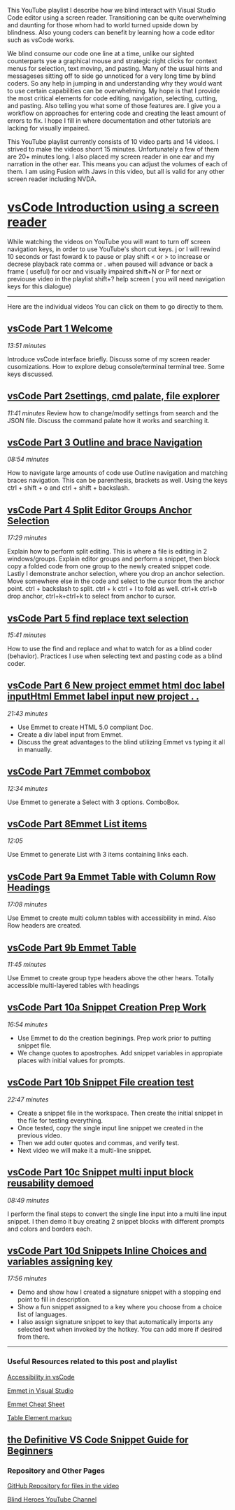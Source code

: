 This YouTube playlist I describe how we blind interact with Visual Studio Code editor using a screen reader.  Transitioning can be quite overwhelming and daunting for those whom had to world turned upside down by blindness.              Also young coders can benefit by learning how a code editor such as vsCode works.

We blind consume our code one line at a time, unlike our sighted counterparts yse a graphical mouse and strategic right clicks for context menus for selection, text movinp, and pasting. Many of the usual hints and messageses sitting off to side go unnoticed for a very long time by blind coders. So any help in jumping in and understanding why they would want to use certain capabilities can be overwhelming.
   My hope is that I provide the most critical elements for code editing, navigation, selecting, cutting, and pasting.  Also telling you what some of those features are. I give you a workflow on approaches for entering code and creating the least amount of errors to fix.  I hope I fill in where documentation and other tutorials are lacking for visually impaired.
   
This YouTube playlist currently consists of 10 video parts and 14 videos.  I strived to make the videos shorrt 15 minutes.  Unfortunately a few of them are 20+ minutes long.  I also placed my screen reader in one ear and my narration in the other ear.  This means you can adjust the volumes of each of them. I am using Fusion with Jaws in this video, but all is valid for any other screen reader including NVDA.

[vsCode Introduction using a screen reader](https://youtube.com/playlist?list=PL8M4jaHx-cNhsqVpBztPNqgf2OHQZ57AJ)
======

While watching the videos on YouTube you will want to turn off screen navigation keys, in order to use YouTube's short cut keys.
j or l will rewind 10 seconds or fast foward
k to pause or play
shift < or > to increase or decrese playback rate
comma or . when paused will advance or back a frame ( useful) for ocr and visually impaired
shift+N or P for next or previouse video in the playlist
shift+? help screen ( you will need navigation keys for this dialogue)

  ----

Here are the individual videos You can click on them to go directly to them.

  [vsCode Part 1 Welcome](https://youtu.be/6ZteovqUYfw)
 ----------

*13:51 minutes*

Introduce vsCode interface briefly.  Discuss some of my screen reader cusomizations. How to explore debug console/terminal terminal tree. Some keys discussed.

[vsCode Part 2settings, cmd palate, file explorer](https://youtu.be/kU0fv01SNzg)
----------

*11:41 minutes*
Review how to change/modify settings from search and the JSON file.  Discuss the command palate how it works and searching it.

[vsCode Part 3 Outline and brace Navigation](https://youtu.be/4xYAFzUbk_k)
----------

*08:54 minutes*

How to navigate large amounts of code use Outline navigation and matching braces navigation.  This can be parenthesis, brackets as well. Using the keys ctrl + shift + o and ctrl + shift + backslash.

[vsCode Part 4 Split Editor Groups  Anchor Selection](https://youtu.be/vlnMT2LBu2s)
-----------

*17:29 minutes*


Explain how to perform split editing. This is where a file is editing in 2 windows/groups. Explain editor groups and perform a snippet, then block copy a folded code from one group to the newly created snippet code. Lastly I demonstrate anchor selection, where you drop an anchor selection. Move somewhere else in the code and select to the cursor from the anchor point.
ctrl + backslash to split. ctrl + k ctrl + l to fold as well.
ctrl+k ctrl+b drop anchor, ctrl+k+ctrl+k to select from anchor to cursor.

[vsCode Part 5 find replace text selection](https://youtu.be/4FYUPZEEGiw)
---------

*15:41 minutes*

How to use the find and replace and what to watch for as a blind coder (behavior). Practices I use when selecting text and pasting code as a blind coder.

  [vsCode Part 6 New project emmet html doc label inputHtml Emmet label input new project . . ](https://youtu.be/9vegSgu7Izc)
 ----------

*21:43 minutes*

+ Use Emmet to create HTML 5.0 compliant Doc.
+ Create a div label input from Emmet.
+ Discuss the great advantages to the blind utilizing Emmet vs typing it all in manually.

[vsCode Part 7Emmet  combobox](https://youtu.be/CPQ0EzgLrzM)
---------

*12:34 minutes*

Use Emmet to generate a Select with 3 options. ComboBox.

[vsCode Part 8Emmet  List items](https://youtu.be/2ENYC0MH3hM)
---------

*12:05*

Use Emmet to generate List with 3 items containing links each.

[vsCode Part 9a Emmet  Table with Column Row Headings](https://youtu.be/tYLKmtQboLU)
----------

*17:08 minutes*

Use Emmet to create multi column tables with accessibility in mind. Also Row headers are created.

[vsCode Part 9b Emmet Table](https://youtu.be/srE0_Ir3LQw)
----------

*11:45 minutes*

Use Emmet to create group type headers above the other hears. Totally accessible multi-layered tables with headings

[vsCode Part 10a  Snippet Creation Prep Work](https://youtu.be/i2R2xn66w1U)
----------

*16:54 minutes*

+ Use Emmet to do the creation beginings. Prep work prior to putting snippet file.
+ We change quotes to apostrophes. Add snippet  variables in appropiate places with initial values for prompts.

[vsCode Part 10b Snippet File creation test](https://youtu.be/tC07LqH1DhA)
----------

*22:47 minutes*


+ Create a snippet file in the workspace. Then create the initial snippet in the file for testing everything.
+ Once tested, copy the single input line snippet we created in the previous video.
+ Then we add outer quotes and commas, and verify test.
+ Next video we will make it a multi-line snippet.

[vsCode Part 10c Snippet  multi input block reusability demoed](https://youtu.be/LicKmWDxPYY)
--------

*08:49 minutes*

I perform the final steps to convert the single line input into a multi line input snippet. I then demo it buy creating 2 snippet blocks with different prompts and colors and borders each.

[vsCode Part 10d Snippets Inline Choices and variables assigning key](https://youtu.be/8WBlaDo5yiA)
---------

*17:56 minutes*

+ Demo and show how I created a signature snippet with a stopping end point to fill in description.
+  Show a fun snippet assigned to a key where you choose from a choice list of languages. 
+ I also assign signature snippet  to key that automatically imports any selected text when invoked by the hotkey. You can add more if desired from there.

 ---
### Useful Resources related to this post and playlist


[Accessibility in vsCode](https://code.visualstudio.com/docs/editor/accessibility)

[Emmet in Visual Studio](https://code.visualstudio.com/docs/editor/emmet)

[Emmet Cheat Sheet](https://docs.emmet.io/cheat-sheet/)

[Table Element markup](https://developer.mozilla.org/en-US/docs/Web/HTML/Element/table)

[the Definitive VS Code Snippet Guide for Beginners](https://www.freecodecamp.org/news/definitive-guide-to-snippets-visual-studio-code/)
  ---

### Repository and Other Pages 
  [GitHub Repository for files in the video](https://github.com/lewislwood/vsCode-Intro-YouTube)

[Blind Heroes YouTube Channel](https://www.youtube.com/channel/UCqFcEz-nT3NqHnq0H27oSdw)
